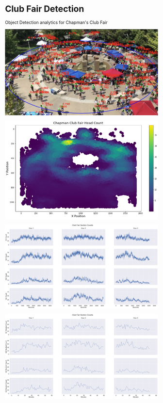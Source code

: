 # Club Fair Detection

Object Detection analytics for Chapman's Club Fair

![Club Fair Detection](https://raw.githubusercontent.com/RyanShihabi/portfolio/main/public/club.png)

![Heatmap of the people over time](https://raw.githubusercontent.com/RyanShihabi/ClubFairDetection/main/media/head_count.jpg)

![Section Timeseries Counts By Second](https://raw.githubusercontent.com/RyanShihabi/ClubFairDetection/main/media/Section%20Timeseries.png)

![Section Timeseries Counts By Minute](https://raw.githubusercontent.com/RyanShihabi/ClubFairDetection/main/media/Section%20Minute%20Timeseries.png)